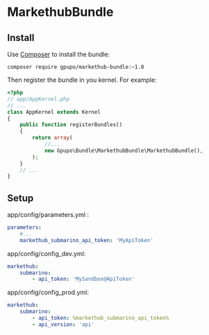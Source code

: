 # MarkethubBundle

## Install

Use [Composer](http://getcomposer.com) to install the bundle:

    composer require gpupo/markethub-bundle:~1.0

Then register the bundle in you kernel. For example:

```php
<?php
// app/AppKernel.php
// ...
class AppKernel extends Kernel
{
    public function registerBundles()
    {
        return array(
            //...
            new Gpupo\Bundle\MarkethubBundle\MarkethubBundle(),
        );
    }
    // ...
}
```

## Setup 

app/config/parameters.yml :

```yaml
parameters:
    #...
    markethub_submarino_api_token: 'MyApiToken'
```

app/config/config_dev.yml:

```yaml
markethub:
    submarino:
        - api_token: 'MySandbox@ApiToken'
```

app/config/config_prod.yml:

```yaml
markethub:
    submarino:
        - api_token: %markethub_submarino_api_token%
        - api_version: 'api'        
```